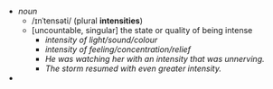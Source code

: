 - *noun*
	- /ɪnˈtensəti/
	  (plural **intensities**)
	- [uncountable, singular] the state or quality of being intense
		- *intensity of light/sound/colour*
		- *intensity of feeling/concentration/relief*
		- *He was watching her with an intensity that was unnerving.*
		- *The storm resumed with even greater intensity.*
-
